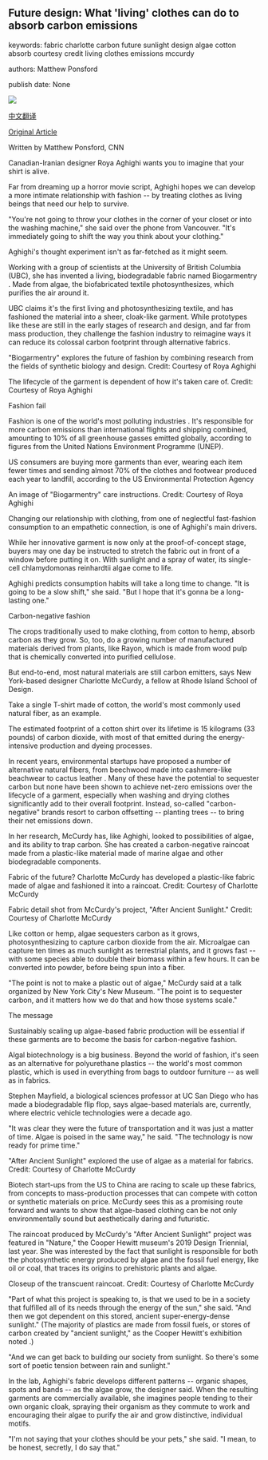 ## Future design: What 'living' clothes can do to absorb carbon emissions

keywords: fabric charlotte carbon future sunlight design algae cotton absorb courtesy credit living clothes emissions mccurdy

authors: Matthew Ponsford

publish date: None

![](https://cdn.cnn.com/cnnnext/dam/assets/200823224850-06-textile-concept-restricted-super-tease.jpg)

[中文翻译](Future%20design%3A%20What%20%27living%27%20clothes%20can%20do%20to%20absorb%20carbon%20emissions_zh.md)

[Original Article](https://edition.cnn.com/style/article/living-textiles-algae-future-sept/index.html)

Written by Matthew Ponsford, CNN

Canadian-Iranian designer Roya Aghighi wants you to imagine that your shirt is alive.

Far from dreaming up a horror movie script, Aghighi hopes we can develop a more intimate relationship with fashion -- by treating clothes as living beings that need our help to survive.

"You're not going to throw your clothes in the corner of your closet or into the washing machine," she said over the phone from Vancouver. "It's immediately going to shift the way you think about your clothing."

Aghighi's thought experiment isn't as far-fetched as it might seem.

Working with a group of scientists at the University of British Columbia (UBC), she has invented a living, biodegradable fabric named Biogarmentry . Made from algae, the biofabricated textile photosynthesizes, which purifies the air around it.

UBC claims it's the first living and photosynthesizing textile, and has fashioned the material into a sheer, cloak-like garment. While prototypes like these are still in the early stages of research and design, and far from mass production, they challenge the fashion industry to reimagine ways it can reduce its colossal carbon footprint through alternative fabrics.

"Biogarmentry" explores the future of fashion by combining research from the fields of synthetic biology and design. Credit: Courtesy of Roya Aghighi

The lifecycle of the garment is dependent of how it's taken care of. Credit: Courtesy of Roya Aghighi

Fashion fail

Fashion is one of the world's most polluting industries . It's responsible for more carbon emissions than international flights and shipping combined, amounting to 10% of all greenhouse gasses emitted globally, according to figures from the United Nations Environment Programme (UNEP).

US consumers are buying more garments than ever, wearing each item fewer times and sending almost 70% of the clothes and footwear produced each year to landfill, according to the US Environmental Protection Agency

An image of "Biogarmentry" care instructions. Credit: Courtesy of Roya Aghighi

Changing our relationship with clothing, from one of neglectful fast-fashion consumption to an empathetic connection, is one of Aghighi's main drivers.

While her innovative garment is now only at the proof-of-concept stage, buyers may one day be instructed to stretch the fabric out in front of a window before putting it on. With sunlight and a spray of water, its single-cell chlamydomonas reinhardtii algae come to life.

Aghighi predicts consumption habits will take a long time to change. "It is going to be a slow shift," she said. "But I hope that it's gonna be a long-lasting one."

Carbon-negative fashion

The crops traditionally used to make clothing, from cotton to hemp, absorb carbon as they grow. So, too, do a growing number of manufactured materials derived from plants, like Rayon, which is made from wood pulp that is chemically converted into purified cellulose.

But end-to-end, most natural materials are still carbon emitters, says New York-based designer Charlotte McCurdy, a fellow at Rhode Island School of Design.

Take a single T-shirt made of cotton, the world's most commonly used natural fiber, as an example.

The estimated footprint of a cotton shirt over its lifetime is 15 kilograms (33 pounds) of carbon dioxide, with most of that emitted during the energy-intensive production and dyeing processes.

In recent years, environmental startups have proposed a number of alternative natural fibers, from ​beechwood made into cashmere-like beachwear to cactus leather . Many of these have the potential to sequester carbon but none have been shown to achieve net-zero emissions over the lifecycle of a garment, especially when washing and drying clothes significantly add to their overall footprint. Instead, so-called "carbon-negative" brands resort to carbon offsetting -- planting trees -- to bring their net emissions down.

In her research, McCurdy has, like Aghighi, looked to possibilities of algae, and its ability to trap carbon. She has created a carbon-negative raincoat made from a plastic-like material made of marine algae and other biodegradable components.

Fabric of the future? Charlotte McCurdy has developed a plastic-like fabric made of algae and fashioned it into a raincoat. Credit: Courtesy of Charlotte McCurdy

Fabric detail shot from McCurdy's project, "After Ancient Sunlight." Credit: Courtesy of Charlotte McCurdy

Like cotton or hemp, algae sequesters carbon as it grows, photosynthesizing to capture carbon dioxide from the air. Microalgae can capture ten times as much sunlight as terrestrial plants, and it grows fast -- with some species able to double their biomass within a few hours. It can be converted into powder, before being spun into a fiber.

"The point is not to make a plastic out of algae," McCurdy said at a talk organized by New York City's New Museum. "The point is to sequester carbon, and it matters how we do that and how those systems scale."

The message

Sustainably scaling up algae-based fabric production will be essential if these garments are to become the basis for carbon-negative fashion.

Algal biotechnology is a big business. Beyond the world of fashion, it's seen as an alternative for polyurethane plastics -- the world's most common plastic, which is used in everything from bags to outdoor furniture -- as well as in fabrics.

Stephen Mayfield, a biological sciences professor at UC San Diego who has made a biodegradable flip flop, says algae-based materials are, currently, where electric vehicle technologies were a decade ago.

"It was clear they were the future of transportation and it was just a matter of time. Algae is poised in the same way," he said. "The technology is now ready for prime time."

"After Ancient Sunlight" explored the use of algae as a material for fabrics. Credit: Courtesy of Charlotte McCurdy

Biotech start-ups from the US to China are racing to scale up these fabrics, from concepts to mass-production processes that can compete with cotton or synthetic materials on price. McCurdy sees this as a promising route forward and wants to show that algae-based clothing can be not only environmentally sound but aesthetically daring and futuristic.

The raincoat produced by McCurdy's "After Ancient Sunlight" project was featured in "Nature," the Cooper Hewitt museum's 2019 Design Triennial, last year. She was interested by the fact that sunlight is responsible for both the photosynthetic energy produced by algae and the fossil fuel energy, like oil or coal, that traces its origins to prehistoric plants and algae.

Closeup of the transcuent raincoat. Credit: Courtesy of Charlotte McCurdy

"Part of what this project is speaking to, is that we used to be in a society that fulfilled all of its needs through the energy of the sun," she said. "And then we got dependent on this stored, ancient super-energy-dense sunlight." (The majority of plastics are made from fossil fuels, or stores of carbon created by "ancient sunlight," as the Cooper Hewitt's exhibition noted .)

"And we can get back to building our society from sunlight. So there's some sort of poetic tension between rain and sunlight."

In the lab, Aghighi's fabric develops different patterns -- organic shapes, spots and bands -- as the algae grow, the designer said. When the resulting garments are commercially available, she imagines people tending to their own organic cloak, spraying their organism as they commute to work and encouraging their algae to purify the air and grow distinctive, individual motifs.

"I'm not saying that your clothes should be your pets," she said. "I mean, to be honest, secretly, I do say that."